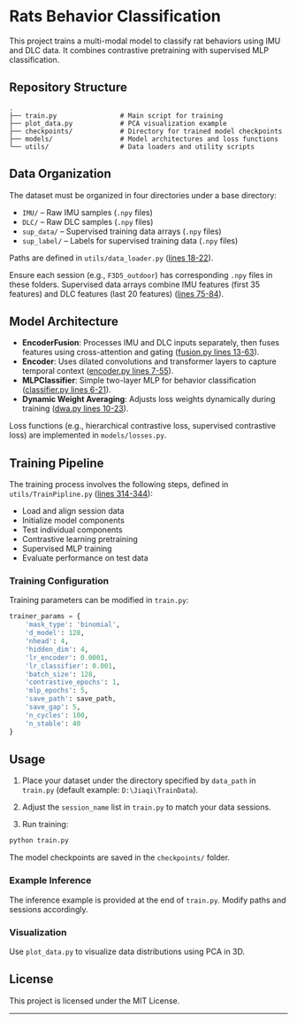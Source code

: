 # Rats Behavior Classification

This project trains a multi-modal model to classify rat behaviors using IMU and DLC data. It combines contrastive pretraining with supervised MLP classification.

## Repository Structure

```
.
├── train.py                # Main script for training
├── plot_data.py            # PCA visualization example
├── checkpoints/            # Directory for trained model checkpoints
├── models/                 # Model architectures and loss functions
└── utils/                  # Data loaders and utility scripts
```

## Data Organization

The dataset must be organized in four directories under a base directory:

- `IMU/` – Raw IMU samples (`.npy` files)
- `DLC/` – Raw DLC samples (`.npy` files)
- `sup_data/` – Supervised training data arrays (`.npy` files)
- `sup_label/` – Labels for supervised training data (`.npy` files)

Paths are defined in `utils/data_loader.py` ([lines 18-22](https://github.com/jqorange/Rats_Behavior_Classification/blob/main/utils/data_loader.py#L18-L22)).

Ensure each session (e.g., `F3D5_outdoor`) has corresponding `.npy` files in these folders. Supervised data arrays combine IMU features (first 35 features) and DLC features (last 20 features) ([lines 75-84](https://github.com/jqorange/Rats_Behavior_Classification/blob/main/utils/data_loader.py#L75-L84)).

## Model Architecture

- **EncoderFusion**: Processes IMU and DLC inputs separately, then fuses features using cross-attention and gating ([fusion.py lines 13-63](https://github.com/jqorange/Rats_Behavior_Classification/blob/main/models/fusion.py#L13-L63)).
- **Encoder**: Uses dilated convolutions and transformer layers to capture temporal context ([encoder.py lines 7-55](https://github.com/jqorange/Rats_Behavior_Classification/blob/main/models/encoder.py#L7-L55)).
- **MLPClassifier**: Simple two-layer MLP for behavior classification ([classifier.py lines 6-21](https://github.com/jqorange/Rats_Behavior_Classification/blob/main/models/classifier.py#L6-L21)).
- **Dynamic Weight Averaging**: Adjusts loss weights dynamically during training ([dwa.py lines 10-23](https://github.com/jqorange/Rats_Behavior_Classification/blob/main/models/dwa.py#L10-L23)).

Loss functions (e.g., hierarchical contrastive loss, supervised contrastive loss) are implemented in `models/losses.py`.

## Training Pipeline

The training process involves the following steps, defined in `utils/TrainPipline.py` ([lines 314-344](https://github.com/jqorange/Rats_Behavior_Classification/blob/main/utils/TrainPipline.py#L314-L344)):

- Load and align session data
- Initialize model components
- Test individual components
- Contrastive learning pretraining
- Supervised MLP training
- Evaluate performance on test data

### Training Configuration

Training parameters can be modified in `train.py`:

```python
trainer_params = {
    'mask_type': 'binomial',
    'd_model': 128,
    'nhead': 4,
    'hidden_dim': 4,
    'lr_encoder': 0.0001,
    'lr_classifier': 0.001,
    'batch_size': 128,
    'contrastive_epochs': 1,
    'mlp_epochs': 5,
    'save_path': save_path,
    'save_gap': 5,
    'n_cycles': 100,
    'n_stable': 40
}
```

## Usage

1. Place your dataset under the directory specified by `data_path` in `train.py` (default example: `D:\Jiaqi\TrainData`).

2. Adjust the `session_name` list in `train.py` to match your data sessions.

3. Run training:

```bash
python train.py
```

The model checkpoints are saved in the `checkpoints/` folder.

### Example Inference

The inference example is provided at the end of `train.py`. Modify paths and sessions accordingly.

### Visualization

Use `plot_data.py` to visualize data distributions using PCA in 3D.

## License

This project is licensed under the MIT License.

---



